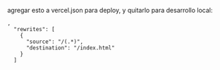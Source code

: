 agregar esto a vercel.json para deploy, y quitarlo para desarrollo local:

```
,
  "rewrites": [
    {
      "source": "/(.*)",
      "destination": "/index.html"
    }
  ]

```